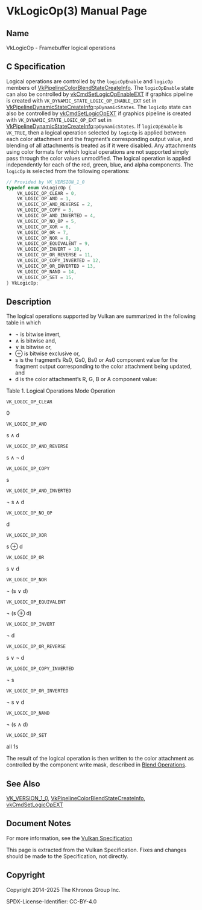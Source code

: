 # VkLogicOp(3) Manual Page

## Name

VkLogicOp - Framebuffer logical operations



## [](#_c_specification)C Specification

Logical operations are controlled by the `logicOpEnable` and `logicOp` members of [VkPipelineColorBlendStateCreateInfo](https://registry.khronos.org/vulkan/specs/latest/man/html/VkPipelineColorBlendStateCreateInfo.html). The `logicOpEnable` state can also be controlled by [vkCmdSetLogicOpEnableEXT](https://registry.khronos.org/vulkan/specs/latest/man/html/vkCmdSetLogicOpEnableEXT.html) if graphics pipeline is created with `VK_DYNAMIC_STATE_LOGIC_OP_ENABLE_EXT` set in [VkPipelineDynamicStateCreateInfo](https://registry.khronos.org/vulkan/specs/latest/man/html/VkPipelineDynamicStateCreateInfo.html)::`pDynamicStates`. The `logicOp` state can also be controlled by [vkCmdSetLogicOpEXT](https://registry.khronos.org/vulkan/specs/latest/man/html/vkCmdSetLogicOpEXT.html) if graphics pipeline is created with `VK_DYNAMIC_STATE_LOGIC_OP_EXT` set in [VkPipelineDynamicStateCreateInfo](https://registry.khronos.org/vulkan/specs/latest/man/html/VkPipelineDynamicStateCreateInfo.html)::`pDynamicStates`. If `logicOpEnable` is `VK_TRUE`, then a logical operation selected by `logicOp` is applied between each color attachment and the fragment’s corresponding output value, and blending of all attachments is treated as if it were disabled. Any attachments using color formats for which logical operations are not supported simply pass through the color values unmodified. The logical operation is applied independently for each of the red, green, blue, and alpha components. The `logicOp` is selected from the following operations:

```c++
// Provided by VK_VERSION_1_0
typedef enum VkLogicOp {
    VK_LOGIC_OP_CLEAR = 0,
    VK_LOGIC_OP_AND = 1,
    VK_LOGIC_OP_AND_REVERSE = 2,
    VK_LOGIC_OP_COPY = 3,
    VK_LOGIC_OP_AND_INVERTED = 4,
    VK_LOGIC_OP_NO_OP = 5,
    VK_LOGIC_OP_XOR = 6,
    VK_LOGIC_OP_OR = 7,
    VK_LOGIC_OP_NOR = 8,
    VK_LOGIC_OP_EQUIVALENT = 9,
    VK_LOGIC_OP_INVERT = 10,
    VK_LOGIC_OP_OR_REVERSE = 11,
    VK_LOGIC_OP_COPY_INVERTED = 12,
    VK_LOGIC_OP_OR_INVERTED = 13,
    VK_LOGIC_OP_NAND = 14,
    VK_LOGIC_OP_SET = 15,
} VkLogicOp;
```

## [](#_description)Description

The logical operations supported by Vulkan are summarized in the following table in which

- ¬ is bitwise invert,
- ∧ is bitwise and,
- ∨ is bitwise or,
- ⊕ is bitwise exclusive or,
- s is the fragment’s Rs0, Gs0, Bs0 or As0 component value for the fragment output corresponding to the color attachment being updated, and
- d is the color attachment’s R, G, B or A component value:

Table 1. Logical Operations   Mode Operation

`VK_LOGIC_OP_CLEAR`

0

`VK_LOGIC_OP_AND`

s ∧ d

`VK_LOGIC_OP_AND_REVERSE`

s ∧ ¬ d

`VK_LOGIC_OP_COPY`

s

`VK_LOGIC_OP_AND_INVERTED`

¬ s ∧ d

`VK_LOGIC_OP_NO_OP`

d

`VK_LOGIC_OP_XOR`

s ⊕ d

`VK_LOGIC_OP_OR`

s ∨ d

`VK_LOGIC_OP_NOR`

¬ (s ∨ d)

`VK_LOGIC_OP_EQUIVALENT`

¬ (s ⊕ d)

`VK_LOGIC_OP_INVERT`

¬ d

`VK_LOGIC_OP_OR_REVERSE`

s ∨ ¬ d

`VK_LOGIC_OP_COPY_INVERTED`

¬ s

`VK_LOGIC_OP_OR_INVERTED`

¬ s ∨ d

`VK_LOGIC_OP_NAND`

¬ (s ∧ d)

`VK_LOGIC_OP_SET`

all 1s

The result of the logical operation is then written to the color attachment as controlled by the component write mask, described in [Blend Operations](https://registry.khronos.org/vulkan/specs/latest/html/vkspec.html#framebuffer-blendoperations).

## [](#_see_also)See Also

[VK\_VERSION\_1\_0](https://registry.khronos.org/vulkan/specs/latest/man/html/VK_VERSION_1_0.html), [VkPipelineColorBlendStateCreateInfo](https://registry.khronos.org/vulkan/specs/latest/man/html/VkPipelineColorBlendStateCreateInfo.html), [vkCmdSetLogicOpEXT](https://registry.khronos.org/vulkan/specs/latest/man/html/vkCmdSetLogicOpEXT.html)

## [](#_document_notes)Document Notes

For more information, see the [Vulkan Specification](https://registry.khronos.org/vulkan/specs/latest/html/vkspec.html#VkLogicOp)

This page is extracted from the Vulkan Specification. Fixes and changes should be made to the Specification, not directly.

## [](#_copyright)Copyright

Copyright 2014-2025 The Khronos Group Inc.

SPDX-License-Identifier: CC-BY-4.0